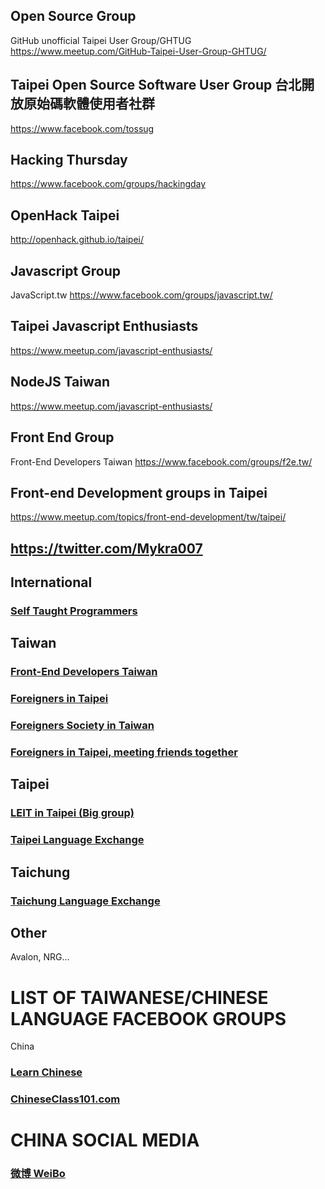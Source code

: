 ## Open Source Group
GitHub unofficial Taipei User Group/GHTUG
https://www.meetup.com/GitHub-Taipei-User-Group-GHTUG/

## Taipei Open Source Software User Group 台北開放原始碼軟體使用者社群
https://www.facebook.com/tossug

## Hacking Thursday
https://www.facebook.com/groups/hackingday

## OpenHack Taipei
http://openhack.github.io/taipei/

## Javascript Group
JavaScript.tw
https://www.facebook.com/groups/javascript.tw/

## Taipei Javascript Enthusiasts
https://www.meetup.com/javascript-enthusiasts/

## NodeJS Taiwan
https://www.meetup.com/javascript-enthusiasts/

## Front End Group
Front-End Developers Taiwan
https://www.facebook.com/groups/f2e.tw/

## Front-end Development groups in Taipei
https://www.meetup.com/topics/front-end-development/tw/taipei/

## https://twitter.com/Mykra007

## International

### [Self Taught Programmers](https://www.facebook.com/groups/selftaughtprogrammers/) 

## Taiwan

### [Front-End Developers Taiwan](https://www.facebook.com/groups/f2e.tw/)

### [Foreigners in Taipei](https://www.facebook.com/groups/359592260793365/)

### [Foreigners Society in Taiwan](https://www.facebook.com/groups/609420402454012/)

### [Foreigners in Taipei, meeting friends together](https://www.facebook.com/groups/357339197762790/?multi_permalinks=1234951756668192%2C1233694426793925%2C1233434676819900%2C1233009176862450%2C1232958010200900&notif_id=1554794579076878&notif_t=group_activity)

## Taipei

### [LEIT in Taipei (Big group)](https://www.facebook.com/groups/taipeilanguageexchange/?multi_permalinks=1254873468012865%2C1255134524653426%2C1255138841319661%2C1255194977980714%2C1255411174625761&notif_id=1554848776404881&notif_t=group_activity)

### [Taipei Language Exchange](https://www.facebook.com/groups/partyintaiwan3/)

## Taichung

### [Taichung Language Exchange](https://www.facebook.com/groups/421505311243734/)

## Other

Avalon, NRG...

# LIST OF TAIWANESE/CHINESE LANGUAGE FACEBOOK GROUPS

China
### [Learn Chinese](https://www.facebook.com/crilearnchinese/)

### [ChineseClass101.com](https://www.facebook.com/crilearnchinese/)

# CHINA SOCIAL MEDIA

### [微博 WeiBo](https://www.weibo.com/login.php)



